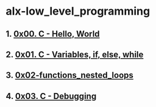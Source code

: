 # alx-low_level_programming
## 1. [0x00. C - Hello, World](https://github.com/Stevecmd/alx-low_level_programming/tree/master/0x00-hello_world)
## 2. [0x01. C - Variables, if, else, while](https://github.com/Stevecmd/alx-low_level_programming/tree/master/0x00-hello_world)
## 3. [0x02-functions_nested_loops](https://github.com/Stevecmd/alx-low_level_programming/tree/master/0x02-functions_nested_loops)
## 4. [0x03. C - Debugging](https://github.com/Stevecmd/alx-low_level_programming/tree/master/0x02-functions_nested_loops)
